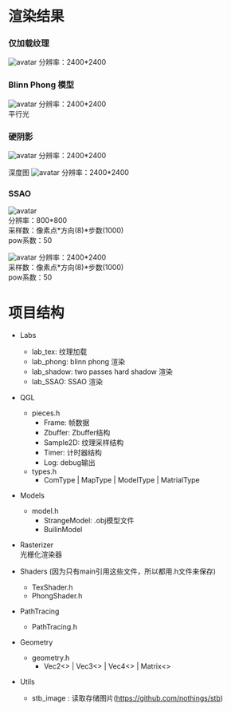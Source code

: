 
# 渲染结果
### 仅加载纹理
![avatar](https://github.com/fieryheart/LearningRenderer/blob/master/examples/TexShader/Marry_2400*2400.png)
分辨率：2400*2400

### Blinn Phong 模型
![avatar](https://github.com/fieryheart/LearningRenderer/blob/master/examples/PhongShader/Marry_2400*2400.png)
分辨率：2400*2400  
平行光

### 硬阴影
![avatar](https://github.com/fieryheart/LearningRenderer/blob/master/examples/ShadowShader/Marry_2400*2400.png)
分辨率：2400*2400

深度图
![avatar](https://github.com/fieryheart/LearningRenderer/blob/master/examples/ShadowShader/Marry_depth_2400*2400.png)
分辨率：2400*2400

### SSAO
![avatar](https://github.com/fieryheart/LearningRenderer/blob/master/examples/SSAO/SSAO_800*800.png)  
分辨率：800\*800   
采样数：像素点\*方向(8)*步数(1000)  
pow系数：50

![avatar](https://github.com/fieryheart/LearningRenderer/blob/master/examples/SSAO/SSAO_2400*2400.png)
分辨率：2400\*2400  
采样数：像素点*方向(8)*步数(1000)  
pow系数：50



# 项目结构

- Labs  
  - lab_tex: 纹理加载
  - lab_phong: blinn phong 渲染
  - lab_shadow: two passes hard shadow 渲染
  - lab_SSAO: SSAO 渲染

- QGL
  - pieces.h
    - Frame: 帧数据
    - Zbuffer: Zbuffer结构
    - Sample2D: 纹理采样结构
    - Timer: 计时器结构
    - Log: debug输出
  - types.h
    - ComType | MapType | ModelType | MatrialType

- Models
  - model.h
    - StrangeModel: .obj模型文件
    - BuilinModel

- Rasterizer  
光栅化渲染器

- Shaders (因为只有main引用这些文件，所以都用.h文件来保存)
  - TexShader.h
  - PhongShader.h

- PathTracing
  - PathTracing.h

- Geometry
  - geometry.h
    - Vec2<> | Vec3<> | Vec4<> | Matrix<>

- Utils
  - stb_image : 读取存储图片(https://github.com/nothings/stb)